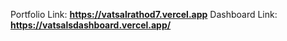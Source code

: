 Portfolio Link: **https://vatsalrathod7.vercel.app**
Dashboard Link: **https://vatsalsdashboard.vercel.app/**
